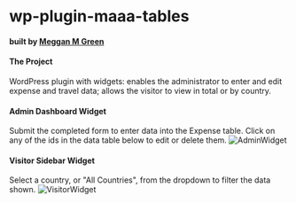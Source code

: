 # wp-plugin-maaa-tables

#### built by [Meggan M Green](http://meggangreen.com)

#### The Project
WordPress plugin with widgets: enables the administrator to enter and edit expense and travel data; allows the visitor to view in total or by country.

#### Admin Dashboard Widget
Submit the completed form to enter data into the Expense table. Click on any of the ids in the data table below to edit or delete them.
![AdminWidget](https://user-images.githubusercontent.com/31806987/30524190-2623bc78-9bac-11e7-80ca-48a14fe01278.png)

#### Visitor Sidebar Widget
Select a country, or "All Countries", from the dropdown to filter the data shown.
![VisitorWidget](https://user-images.githubusercontent.com/31806987/30524250-48e359f2-9bad-11e7-8935-558392aa93b0.png)
